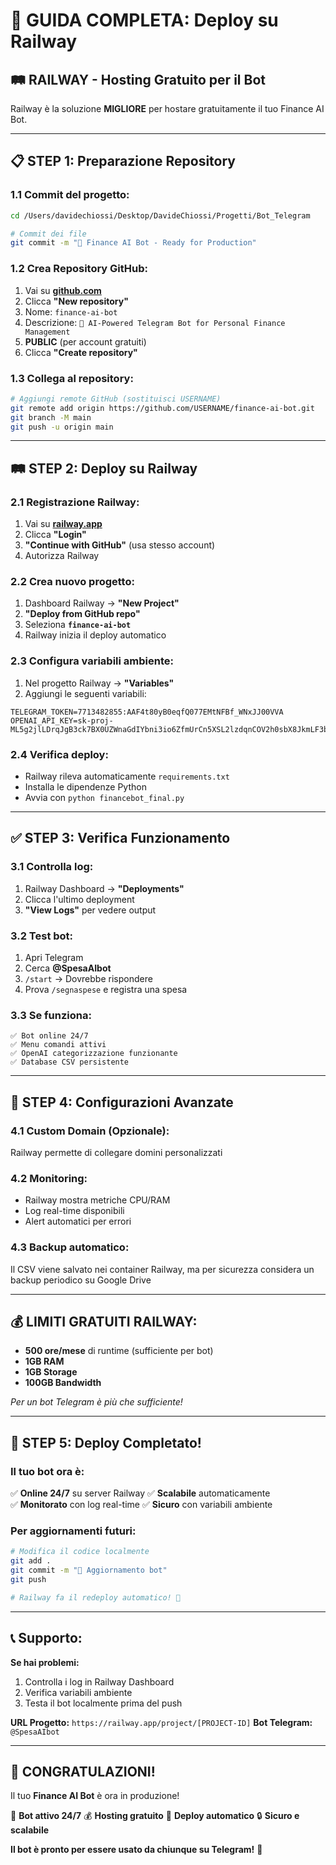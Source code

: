 # 🚀 GUIDA COMPLETA: Deploy su Railway

## 🛤️ **RAILWAY - Hosting Gratuito per il Bot**

Railway è la soluzione **MIGLIORE** per hostare gratuitamente il tuo Finance AI Bot.

---

## 📋 **STEP 1: Preparazione Repository**

### 1.1 Commit del progetto:
```bash
cd /Users/davidechiossi/Desktop/DavideChiossi/Progetti/Bot_Telegram

# Commit dei file
git commit -m "🚀 Finance AI Bot - Ready for Production"
```

### 1.2 Crea Repository GitHub:
1. Vai su **[github.com](https://github.com)**
2. Clicca **"New repository"**
3. Nome: `finance-ai-bot`
4. Descrizione: `🤖 AI-Powered Telegram Bot for Personal Finance Management`
5. **PUBLIC** (per account gratuiti)
6. Clicca **"Create repository"**

### 1.3 Collega al repository:
```bash
# Aggiungi remote GitHub (sostituisci USERNAME)
git remote add origin https://github.com/USERNAME/finance-ai-bot.git
git branch -M main
git push -u origin main
```

---

## 🛤️ **STEP 2: Deploy su Railway**

### 2.1 Registrazione Railway:
1. Vai su **[railway.app](https://railway.app)**
2. Clicca **"Login"**
3. **"Continue with GitHub"** (usa stesso account)
4. Autorizza Railway

### 2.2 Crea nuovo progetto:
1. Dashboard Railway → **"New Project"**
2. **"Deploy from GitHub repo"**
3. Seleziona **`finance-ai-bot`**
4. Railway inizia il deploy automatico

### 2.3 Configura variabili ambiente:
1. Nel progetto Railway → **"Variables"**
2. Aggiungi le seguenti variabili:

```env
TELEGRAM_TOKEN=7713482855:AAF4t80yB0eqfQ077EMtNFBf_WNxJJ00VVA
OPENAI_API_KEY=sk-proj-ML5g2jlLDrqJgB3ck7BX0UZWnaGdIYbni3io6ZfmUrCn5XSL2lzdqnCOV2h0sbX8JkmLF3bo2T3BlbkFJ2C5EpuR1r2o_GuSiGaP4exoubNp23pomVCZvy2ak41MjNkZG5HvHVTE5hOOHBLNtLlvCO880kA
```

### 2.4 Verifica deploy:
- Railway rileva automaticamente `requirements.txt`
- Installa le dipendenze Python
- Avvia con `python financebot_final.py`

---

## ✅ **STEP 3: Verifica Funzionamento**

### 3.1 Controlla log:
1. Railway Dashboard → **"Deployments"**
2. Clicca l'ultimo deployment
3. **"View Logs"** per vedere output

### 3.2 Test bot:
1. Apri Telegram
2. Cerca **@SpesaAIbot**
3. `/start` → Dovrebbe rispondere
4. Prova `/segnaspese` e registra una spesa

### 3.3 Se funziona:
```
✅ Bot online 24/7
✅ Menu comandi attivi
✅ OpenAI categorizzazione funzionante  
✅ Database CSV persistente
```

---

## 🔧 **STEP 4: Configurazioni Avanzate**

### 4.1 Custom Domain (Opzionale):
Railway permette di collegare domini personalizzati

### 4.2 Monitoring:
- Railway mostra metriche CPU/RAM
- Log real-time disponibili
- Alert automatici per errori

### 4.3 Backup automatico:
Il CSV viene salvato nei container Railway, ma per sicurezza considera un backup periodico su Google Drive

---

## 💰 **LIMITI GRATUITI RAILWAY:**

- **500 ore/mese** di runtime (sufficiente per bot)
- **1GB RAM**  
- **1GB Storage**
- **100GB Bandwidth**

*Per un bot Telegram è più che sufficiente!*

---

## 🚀 **STEP 5: Deploy Completato!**

### Il tuo bot ora è:
✅ **Online 24/7** su server Railway
✅ **Scalabile** automaticamente  
✅ **Monitorato** con log real-time
✅ **Sicuro** con variabili ambiente

### Per aggiornamenti futuri:
```bash
# Modifica il codice localmente
git add .
git commit -m "🔄 Aggiornamento bot"
git push

# Railway fa il redeploy automatico! 🚀
```

---

## 📞 **Supporto:**

**Se hai problemi:**
1. Controlla i log in Railway Dashboard
2. Verifica variabili ambiente
3. Testa il bot localmente prima del push

**URL Progetto:** `https://railway.app/project/[PROJECT-ID]`
**Bot Telegram:** `@SpesaAIbot`

---

## 🎉 **CONGRATULAZIONI!**

Il tuo **Finance AI Bot** è ora in produzione! 

🤖 **Bot attivo 24/7**
💰 **Hosting gratuito** 
🚀 **Deploy automatico**
🔒 **Sicuro e scalabile**

**Il bot è pronto per essere usato da chiunque su Telegram!** 🎊